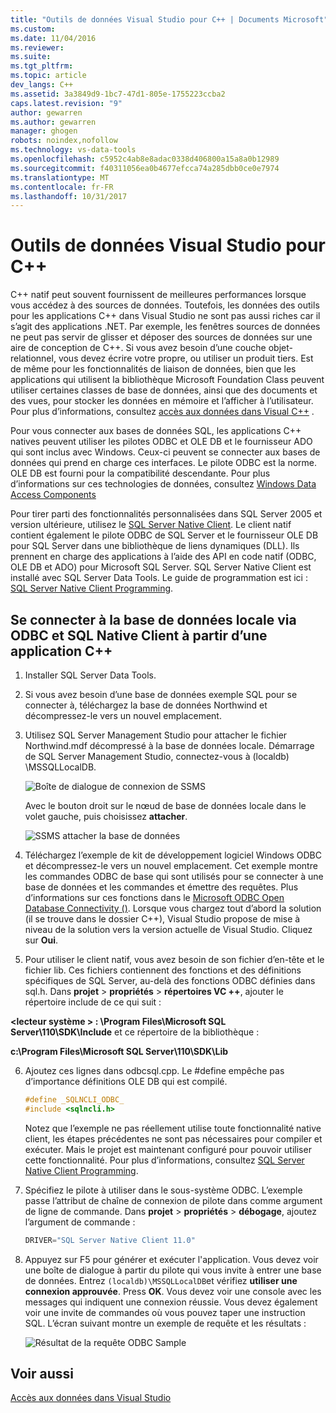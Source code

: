 ```yaml
---
title: "Outils de données Visual Studio pour C++ | Documents Microsoft"
ms.custom: 
ms.date: 11/04/2016
ms.reviewer: 
ms.suite: 
ms.tgt_pltfrm: 
ms.topic: article
dev_langs: C++
ms.assetid: 3a3849d9-1bc7-47d1-805e-1755223ccba2
caps.latest.revision: "9"
author: gewarren
ms.author: gewarren
manager: ghogen
robots: noindex,nofollow
ms.technology: vs-data-tools
ms.openlocfilehash: c5952c4ab8e8adac0338d406800a15a8a0b12989
ms.sourcegitcommit: f40311056ea0b4677efcca74a285dbb0ce0e7974
ms.translationtype: MT
ms.contentlocale: fr-FR
ms.lasthandoff: 10/31/2017
---
```

# <a name="visual-studio-data-tools-for-c"></a>Outils de données Visual Studio pour C++
C++ natif peut souvent fournissent de meilleures performances lorsque vous accédez à des sources de données. Toutefois, les données des outils pour les applications C++ dans Visual Studio ne sont pas aussi riches car il s’agit des applications .NET. Par exemple, les fenêtres sources de données ne peut pas servir de glisser et déposer des sources de données sur une aire de conception de C++. Si vous avez besoin d’une couche objet-relationnel, vous devez écrire votre propre, ou utiliser un produit tiers.  Est de même pour les fonctionnalités de liaison de données, bien que les applications qui utilisent la bibliothèque Microsoft Foundation Class peuvent utiliser certaines classes de base de données, ainsi que des documents et des vues, pour stocker les données en mémoire et l’afficher à l’utilisateur. Pour plus d’informations, consultez [accès aux données dans Visual C++](https://msdn.microsoft.com/en-us/library/7wtdsdkh.aspx) .  
  
 Pour vous connecter aux bases de données SQL, les applications C++ natives peuvent utiliser les pilotes ODBC et OLE DB et le fournisseur ADO qui sont inclus avec Windows. Ceux-ci peuvent se connecter aux bases de données qui prend en charge ces interfaces. Le pilote ODBC est la norme. OLE DB est fourni pour la compatibilité descendante. Pour plus d’informations sur ces technologies de données, consultez [Windows Data Access Components](https://msdn.microsoft.com/en-us/library/windows/desktop/aa968814\(v=vs.85\).aspx)  
  
 Pour tirer parti des fonctionnalités personnalisées dans SQL Server 2005 et version ultérieure, utilisez le [SQL Server Native Client](https://msdn.microsoft.com/en-us/sqlserver/aa937733). Le client natif contient également le pilote ODBC de SQL Server et le fournisseur OLE DB pour SQL Server dans une bibliothèque de liens dynamiques (DLL). Ils prennent en charge des applications à l’aide des API en code natif (ODBC, OLE DB et ADO) pour Microsoft SQL Server.  SQL Server Native Client est installé avec SQL Server Data Tools. Le guide de programmation est ici : [SQL Server Native Client Programming](https://msdn.microsoft.com/en-us/library/ms130892.aspx).  
  
## <a name="to-connect-to-localdb-through-odbc-and-sql-native-client-from-a-c-application"></a>Se connecter à la base de données locale via ODBC et SQL Native Client à partir d’une application C++  
  
1.  Installer SQL Server Data Tools.  
  
2.  Si vous avez besoin d’une base de données exemple SQL pour se connecter à, téléchargez la base de données Northwind et décompressez-le vers un nouvel emplacement.  
  
3.  Utilisez SQL Server Management Studio pour attacher le fichier Northwind.mdf décompressé à la base de données locale. Démarrage de SQL Server Management Studio, connectez-vous à (localdb) \MSSQLLocalDB.  
  
     ![Boîte de dialogue de connexion de SSMS](../data-tools/media/raddata-ssms-connect-dialog.png "raddata SSMS boîte de dialogue de connexion")  
  
     Avec le bouton droit sur le nœud de base de données locale dans le volet gauche, puis choisissez **attacher**.  
  
     ![SSMS attacher la base de données](../data-tools/media/raddata-ssms-attach-database.png "raddata SSMS attacher le base de données")  
  
4.  Téléchargez l’exemple de kit de développement logiciel Windows ODBC et décompressez-le vers un nouvel emplacement. Cet exemple montre les commandes ODBC de base qui sont utilisés pour se connecter à une base de données et les commandes et émettre des requêtes. Plus d’informations sur ces fonctions dans le [Microsoft ODBC Open Database Connectivity ()](https://msdn.microsoft.com/en-us/library/windows/desktop/ms710252\(v=vs.85\).aspx). Lorsque vous chargez tout d’abord la solution (il se trouve dans le dossier C++), Visual Studio propose de mise à niveau de la solution vers la version actuelle de Visual Studio. Cliquez sur **Oui**.  
  
5.  Pour utiliser le client natif, vous avez besoin de son fichier d’en-tête et le fichier lib. Ces fichiers contiennent des fonctions et des définitions spécifiques de SQL Server, au-delà des fonctions ODBC définies dans sql.h. Dans **projet** > **propriétés** > **répertoires VC ++**, ajouter le répertoire include de ce qui suit :  
  
 **\<lecteur système > : \Program Files\Microsoft SQL Server\110\SDK\Include** et ce répertoire de la bibliothèque :  
  
 **c:\Program Files\Microsoft SQL Server\110\SDK\Lib**  
  
6.  Ajoutez ces lignes dans odbcsql.cpp. Le #define empêche pas d’importance définitions OLE DB qui est compilé.  
  
    ```C++  
    #define _SQLNCLI_ODBC_  
    #include <sqlncli.h>  
    ```  
  
     Notez que l’exemple ne pas réellement utilise toute fonctionnalité native client, les étapes précédentes ne sont pas nécessaires pour compiler et exécuter. Mais le projet est maintenant configuré pour pouvoir utiliser cette fonctionnalité. Pour plus d’informations, consultez [SQL Server Native Client Programming](https://msdn.microsoft.com/en-us/library/ms130892\(v=sql.130\).aspx).  
  
7.  Spécifiez le pilote à utiliser dans le sous-système ODBC. L’exemple passe l’attribut de chaîne de connexion de pilote dans comme argument de ligne de commande. Dans **projet** > **propriétés** > **débogage**, ajoutez l’argument de commande :  
  
    ```C++  
    DRIVER="SQL Server Native Client 11.0"  
    ```  
  
8.  Appuyez sur F5 pour générer et exécuter l'application. Vous devez voir une boîte de dialogue à partir du pilote qui vous invite à entrer une base de données. Entrez `(localdb)\MSSQLLocalDB`et vérifiez **utiliser une connexion approuvée**. Press **OK**. Vous devez voir une console avec les messages qui indiquent une connexion réussie. Vous devez également voir une invite de commandes où vous pouvez taper une instruction SQL. L’écran suivant montre un exemple de requête et les résultats :  
  
     ![Résultat de la requête ODBC Sample](../data-tools/media/raddata-odbc-sample-query-output.png "raddata sortie de la requête ODBC Sample")  
  
## <a name="see-also"></a>Voir aussi  
 [Accès aux données dans Visual Studio](../data-tools/accessing-data-in-visual-studio.md)